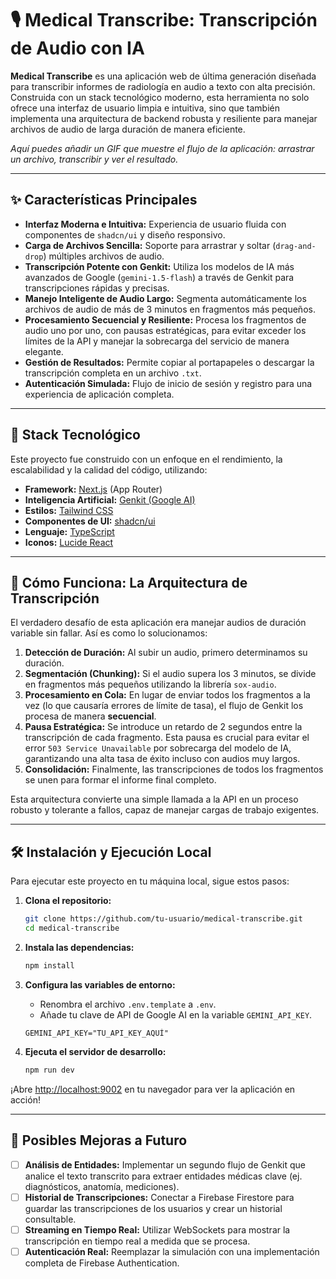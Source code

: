 # 🎙️ Medical Transcribe: Transcripción de Audio con IA

**Medical Transcribe** es una aplicación web de última generación diseñada para transcribir informes de radiología en audio a texto con alta precisión. Construida con un stack tecnológico moderno, esta herramienta no solo ofrece una interfaz de usuario limpia e intuitiva, sino que también implementa una arquitectura de backend robusta y resiliente para manejar archivos de audio de larga duración de manera eficiente.

<!-- ![GIF de Demostración de Medical Transcribe](https://placehold.co/800x400.png) -->
*Aquí puedes añadir un GIF que muestre el flujo de la aplicación: arrastrar un archivo, transcribir y ver el resultado.*

---

## ✨ Características Principales

- **Interfaz Moderna e Intuitiva:** Experiencia de usuario fluida con componentes de `shadcn/ui` y diseño responsivo.
- **Carga de Archivos Sencilla:** Soporte para arrastrar y soltar (`drag-and-drop`) múltiples archivos de audio.
- **Transcripción Potente con Genkit:** Utiliza los modelos de IA más avanzados de Google (`gemini-1.5-flash`) a través de Genkit para transcripciones rápidas y precisas.
- **Manejo Inteligente de Audio Largo:** Segmenta automáticamente los archivos de audio de más de 3 minutos en fragmentos más pequeños.
- **Procesamiento Secuencial y Resiliente:** Procesa los fragmentos de audio uno por uno, con pausas estratégicas, para evitar exceder los límites de la API y manejar la sobrecarga del servicio de manera elegante.
- **Gestión de Resultados:** Permite copiar al portapapeles o descargar la transcripción completa en un archivo `.txt`.
- **Autenticación Simulada:** Flujo de inicio de sesión y registro para una experiencia de aplicación completa.

---

## 🚀 Stack Tecnológico

Este proyecto fue construido con un enfoque en el rendimiento, la escalabilidad y la calidad del código, utilizando:

- **Framework:** [Next.js](https://nextjs.org/) (App Router)
- **Inteligencia Artificial:** [Genkit (Google AI)](https://firebase.google.com/docs/genkit)
- **Estilos:** [Tailwind CSS](https://tailwindcss.com/)
- **Componentes de UI:** [shadcn/ui](https://ui.shadcn.com/)
- **Lenguaje:** [TypeScript](https://www.typescriptlang.org/)
- **Iconos:** [Lucide React](https://lucide.dev/)

---

## 🔧 Cómo Funciona: La Arquitectura de Transcripción

El verdadero desafío de esta aplicación era manejar audios de duración variable sin fallar. Así es como lo solucionamos:

1.  **Detección de Duración:** Al subir un audio, primero determinamos su duración.
2.  **Segmentación (Chunking):** Si el audio supera los 3 minutos, se divide en fragmentos más pequeños utilizando la librería `sox-audio`.
3.  **Procesamiento en Cola:** En lugar de enviar todos los fragmentos a la vez (lo que causaría errores de límite de tasa), el flujo de Genkit los procesa de manera **secuencial**.
4.  **Pausa Estratégica:** Se introduce un retardo de 2 segundos entre la transcripción de cada fragmento. Esta pausa es crucial para evitar el error `503 Service Unavailable` por sobrecarga del modelo de IA, garantizando una alta tasa de éxito incluso con audios muy largos.
5.  **Consolidación:** Finalmente, las transcripciones de todos los fragmentos se unen para formar el informe final completo.

Esta arquitectura convierte una simple llamada a la API en un proceso robusto y tolerante a fallos, capaz de manejar cargas de trabajo exigentes.

---

## 🛠️ Instalación y Ejecución Local

Para ejecutar este proyecto en tu máquina local, sigue estos pasos:

1.  **Clona el repositorio:**
    ```bash
    git clone https://github.com/tu-usuario/medical-transcribe.git
    cd medical-transcribe
    ```

2.  **Instala las dependencias:**
    ```bash
    npm install
    ```

3.  **Configura las variables de entorno:**
    - Renombra el archivo `.env.template` a `.env`.
    - Añade tu clave de API de Google AI en la variable `GEMINI_API_KEY`.
    ```
    GEMINI_API_KEY="TU_API_KEY_AQUÍ"
    ```

4.  **Ejecuta el servidor de desarrollo:**
    ```bash
    npm run dev
    ```

¡Abre [http://localhost:9002](http://localhost:9002) en tu navegador para ver la aplicación en acción!

---

## 🔮 Posibles Mejoras a Futuro

- [ ] **Análisis de Entidades:** Implementar un segundo flujo de Genkit que analice el texto transcrito para extraer entidades médicas clave (ej. diagnósticos, anatomía, mediciones).
- [ ] **Historial de Transcripciones:** Conectar a Firebase Firestore para guardar las transcripciones de los usuarios y crear un historial consultable.
- [ ] **Streaming en Tiempo Real:** Utilizar WebSockets para mostrar la transcripción en tiempo real a medida que se procesa.
- [ ] **Autenticación Real:** Reemplazar la simulación con una implementación completa de Firebase Authentication.
